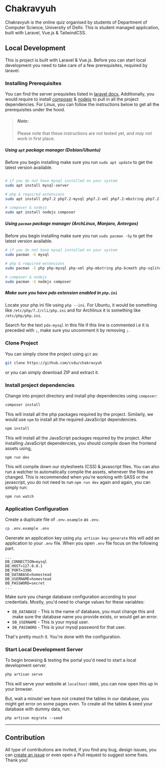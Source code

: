 # Chakravyuh
Chakravyuh is the online quiz organised by students of Department of Computer Science, University of Delhi. This is student managed application, built with Laravel, Vue.js & TailwindCSS.

## Local Development
This is project is built with Laravel & Vue.js. Before you can start local development you need to take care of a few prerequisites, required by laravel.

### Installing Prerequisites
You can find the server prequisites listed in [laravel docs](https://laravel.com/docs), Additionally, you would require to install [composer](https://getcomposer.org/) & [nodejs](https://nodejs.org/en/) to pull in all the project dependencies. For Linux, you can follow the instructions below to get all the prerequisites under the hood. 
> ##### Note:
> Please note that these instructions are not tested yet, and *may not* work in first place.

##### Using `apt` package manager (Debian/Ubuntu)
Before you begin installing make sure you run `sudo apt update` to get the latest version available.

```bash

# if you do not have mysql installed on your system
sudo apt install mysql-server

# php & required extensions
sudo apt install php7.2 php7.2-mysql php7.2-xml php7.2-mbstring php7.2-bcmath php7.2-sqlite php7.2-json

# composer & nodejs
sudo apt install nodejs composer
```

##### Using `pacman` package manager (ArchLinux, Manjaro, Antergos)
Before you begin installing make sure you run `sudo pacman -Sy` to get the latest version available.

```bash
# if you do not have mysql installed on your system
sudo pacman -S mysql

# php & required extensions
sudo pacman -S php php-mysql php-xml php-mbstring php-bcmath php-sqlite php-json

# composer & nodejs
sudo pacman -S nodejs composer
```

##### Make sure you have pdo extension enabled in `php.ini`

Locate your php ini file using `php --ini`. For Ubuntu, it would be something like `/etc/php/7.2/cli/php.ini` and for Archlinux it is something like `/etc/php/php.ini`.

Search for the text `pdo-mysql` in this file if this line is commented i.e it is preceded with `;`, make sure you uncomment it by removing `;`.


### Clone Project
You can simply clone the project using `git` as:

```bash
git clone https://github.com/csdu/chakravyuh
```

or you can simply download ZIP and extract it.

### Install project dependencies

Change into project directory and install php dependencies using `composer`:

```bash
composer install
```

This will install all the php packages required by the project. Similarly, we would use `npm` to install all the required JavaScript dependencies.

```bash
npm install
```

This will install all the JavaScript packages required by the project. After installing JavaScript dependencies, you should compile down the frontend assets using,

```
npm run dev
```

This will compile down our stylesheets (CSS) & javascript files. You can also run a watcher to automatically compile the assets, whenever the files are changed. This is recommended when you're working with SASS or the javascript, you do not need to run `npm run dev` again and again, you can simply run:

```
npm run watch
```

### Application Configuration

Create a duplicate file of `.env.example` as `.env`.

```bash
cp .env.example .env
```

Generate an application key using `php artisan key:generate` this will add an application to your `.env` file. When you open `.env` file focus on the following part.

```env
...
DB_CONNECTION=mysql
DB_HOST=127.0.0.1
DB_PORT=3306
DB_DATABASE=homestead
DB_USERNAME=homestead
DB_PASSWORD=secret
...
```
Make sure you change database configuration according to your credentials. Mostly, you'd need to change values for these variables:

- `DB_DATABASE` - This is the name of database, you must change this and make sure the database name you provide exists, or would get an error.
- `DB_USERNAME` - This is your mysql user.
- `DB_PASSWORD` - This is your mysql password for that user.

That's pretty much it. You're done with the configuration.

### Start Local Development Server

To begin browsing & testing the portal you'd need to start a local development server.

```bash
php artisan serve
```

This will serve your website at `localhost:8000`, you can now open this up in your browser.

But, wait a minute! we have not created the tables in our database, you might get error on some pages even. To create all the tables & seed your database with dummy data, run:

```
php artisan migrate --seed
```

---

## Contribution
All type of contributions are invited, if you find any bug, design issues, you can [create an issue](https://github.com/csdu/chakravyuh/issues/new) or even open a Pull request to suggest some fixes. Thank you! 

